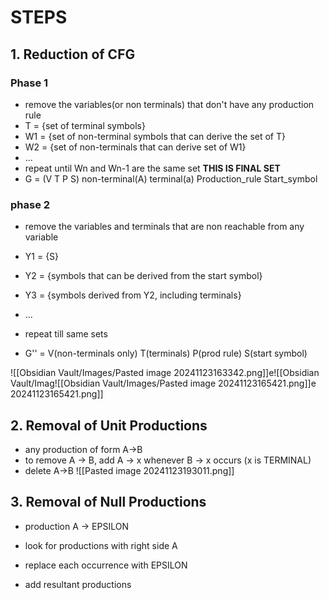 # STEPS
## 1. Reduction of CFG
### Phase 1
- remove the variables(or non terminals) that don't have any production rule
- T = {set of terminal symbols}
- W1 = {set of non-terminal symbols that can derive the set of T}
- W2 = {set of non-terminals that can derive set of W1}
- ...
- repeat until Wn and Wn-1 are the same set **THIS IS FINAL SET**
- G = (V T P S)
	non-terminal(A)   terminal(a)    Production_rule    Start_symbol
### phase 2 
- remove the variables and terminals that are non reachable from any variable

- Y1 = {S}
- Y2 = {symbols that can be derived from the start symbol}
- Y3 = {symbols derived from Y2, including terminals}
- ...
- repeat till same sets

- G'' = V(non-terminals only) T(terminals) P(prod rule) S(start symbol)

![[Obsidian Vault/Images/Pasted image 20241123163342.png]]e![[Obsidian Vault/Imag![[Obsidian Vault/Images/Pasted image 20241123165421.png]]e 20241123165421.png]]

## 2. Removal of Unit Productions
- any production of form A->B 
- to remove A -> B, add A -> x whenever B -> x occurs (x is TERMINAL)
- delete A->B
![[Pasted image 20241123193011.png]]

## 3. Removal of Null Productions
- production A -> EPSILON

- look for productions with right side A
- replace each occurrence with EPSILON
- add resultant productions

